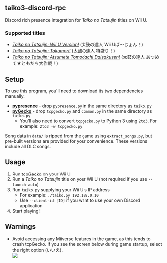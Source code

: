 ## taiko3-discord-rpc
Discord rich presence integration for *Taiko no Tatsujin* titles on Wii U.

### Supported titles
* *[Taiko no Tatsujin: Wii U Version!](http://wiiu.taiko-ch.net/)* (太鼓の達人 Wii Uば～じょん！)
* *[Taiko no Tatsujin: Tokumori!](http://wiiu2.taiko-ch.net/)* (太鼓の達人 特盛り！)
* *[Taiko no Tatsujin: Atsumete Tomodachi Daisakusen!](http://wiiu3.taiko-ch.net/)* (太鼓の達人 あつめて★ともだち大作戦！)

## Setup
To use this program, you'll need to download its two dependencies manually.
* **[pypresence](https://github.com/qwertyquerty/pypresence)** - drop `pypresence.py` in the same directory as `taiko.py`
* **[pyGecko](https://github.com/wiiudev/pyGecko)** - drop `tcpgecko.py` and `common.py` in the same directory as `taiko.py`
	* You'll also need to convert `tcpgecko.py` to Python 3 using `2to3`. For example: `2to3 -w tcpgecko.py`

Song data in `data/` is ripped from the game using `extract_songs.py`, but pre-built versions are provided for your convenience. These versions include all DLC songs.

## Usage
1. Run [tcpGecko](https://github.com/BullyWiiPlaza/tcpgecko) on your Wii U
2. Run a *Taiko no Tatsujin* title on your Wii U (not required if you use `--launch-auto`)
3. Run `taiko.py` supplying your Wii U's IP address
	* For example: `./taiko.py 192.168.0.10`
	* Use `--client-id [ID]` if you want to use your own Discord application
4. Start playing!

## Warnings
* Avoid accessing any Miiverse features in the game, as this tends to crash tcpGecko. If you see the screen below during game startup, select the right option (いいえ).<br>
![](https://s7.postimg.org/c9fz4h8ff/Honeyview_cc.png)
